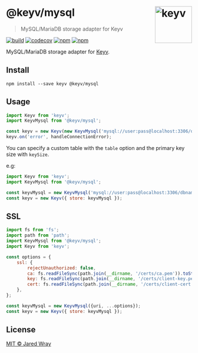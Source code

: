 # @keyv/mysql [<img width="100" align="right" src="https://jaredwray.com/images/keyv-symbol.svg" alt="keyv">](https://github.com/jaredwra/keyv)

> MySQL/MariaDB storage adapter for Keyv

[![build](https://github.com/jaredwray/keyv/actions/workflows/tests.yaml/badge.svg)](https://github.com/jaredwray/keyv/actions/workflows/tests.yaml)
[![codecov](https://codecov.io/gh/jaredwray/keyv/branch/main/graph/badge.svg?token=bRzR3RyOXZ)](https://codecov.io/gh/jaredwray/keyv)
[![npm](https://img.shields.io/npm/v/@keyv/mysql.svg)](https://www.npmjs.com/package/@keyv/mysql)
[![npm](https://img.shields.io/npm/dm/@keyv/mysql)](https://npmjs.com/package/@keyv/mysql)

MySQL/MariaDB storage adapter for [Keyv](https://github.com/jaredwray/keyv).

## Install

```shell
npm install --save keyv @keyv/mysql
```

## Usage

```js
import Keyv from 'keyv';
import KeyvMysql from '@keyv/mysql';

const keyv = new Keyv(new KeyvMysql('mysql://user:pass@localhost:3306/dbname'));
keyv.on('error', handleConnectionError);
```

You can specify a custom table with the `table` option and the primary key size with `keySize`.

e.g:

```js
import Keyv from 'keyv';
import KeyvMysql from '@keyv/mysql';

const keyvMysql = new KeyvMysql('mysql://user:pass@localhost:3306/dbname', { table: 'cache', keySize: 255 });
const keyv = new Keyv({ store: keyvMysql });
```

## SSL

```js
import fs from 'fs';
import path from 'path';
import KeyvMysql from '@keyv/mysql';
import Keyv from 'keyv';

const options = {
	ssl: {
		rejectUnauthorized: false,
		ca: fs.readFileSync(path.join(__dirname, '/certs/ca.pem')).toString(),
		key: fs.readFileSync(path.join(__dirname, '/certs/client-key.pem')).toString(),
		cert: fs.readFileSync(path.join(__dirname, '/certs/client-cert.pem')).toString(),
	},
};

const keyvMysql = new KeyvMysql({uri, ...options});
const keyv = new Keyv({ store: keyvMysql });

```

## License

[MIT © Jared Wray](LICENSE)
